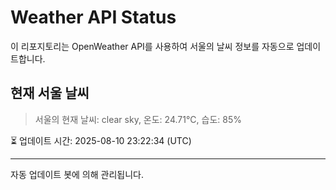 
# Weather API Status

이 리포지토리는 OpenWeather API를 사용하여 서울의 날씨 정보를 자동으로 업데이트합니다.

## 현재 서울 날씨
> 서울의 현재 날씨: clear sky, 온도: 24.71°C, 습도: 85%

⏳ 업데이트 시간: 2025-08-10 23:22:34 (UTC)

---
자동 업데이트 봇에 의해 관리됩니다.
